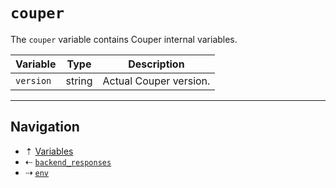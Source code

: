 # `couper`

The `couper` variable contains Couper internal variables.

| Variable  | Type   | Description |
| --------- | ------ | ----------- |
| `version` | string | Actual Couper version. |

-----

## Navigation

* &#8673; [Variables](../variables.md)
* &#8672; [`backend_responses`](backend-responses.md)
* &#8674; [`env`](env.md)
